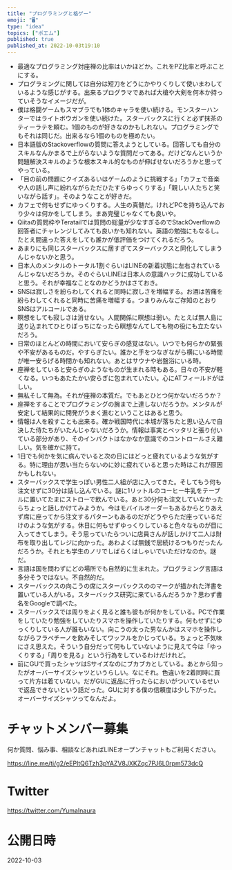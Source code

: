 ```yaml
---
title: "プログラミングと格ゲー"
emoji: "🖥"
type: "idea"
topics: ["ポエム"]
published: true
published_at: 2022-10-03t19:10
---
```


- 最適なプログラミング対座禅の比率はいかほどか。これをPZ比率と呼ぶことにする。
- プログラミングに関しては自分は短刀をどうにかやりくりして使いまわしているような感じがする。出来るプログラマであれば大槍や大剣を何本か持っていそうなイメージだが。
- 僕は格闘ゲームもスマブラでも1体のキャラを使い続ける。モンスターハンターではライトボウガンを使い続けた。スターバックスに行くと必ず抹茶のティーラテを頼む。1個のものが好きなのかもしれない。プログラミングでもそれは同じだ。出来るなら1個のものを極めたい。
- 日本語版のStackoverflowの質問に答えようとしている。回答しても自分のスキルなんかまるで上がらないような質問だってある。だけどなんというか問題解決スキルのような根本スキル的なものが伸ばせないだろうかと思ってやっている。
- 「目の前の問題にクイズあるいはゲームのように挑戦する」「カフェで音楽や人の話し声に紛れながらただひたすらゆっくりする」「親しい人たちと笑いながら話す」。そのようなことが好きだ。
- カフェで何もせずにゆっくりする。人生の真髄だ。けれどPCを持ち込んでおり少々は何かをしてしまう。まあ完璧じゃなくても良いや。
- Qiitaの質問枠やTeratailでは質問の総量が少なすぎるのでStackOverflowの回答者にチャレンジしてみても良いかも知れない。英語の勉強にもなるし。たとえ間違った答えをしても誰かが低評価をつけてくれるだろう。
- あまりにも同じスターバックスに居すぎてスターバックスと同化してしまうんじゃないかと思う。
- 日本人のメンタルのトータル1割ぐらいはLINEの新着状態に左右されているんじゃないだろうか。そのぐらいLINEは日本人の意識ハックに成功していると思う。それが幸福なことなのかどうかはさておき。
- SNSは寂しさを紛らわしてくれると同時に寂しさを増幅する。お酒は苦痛を紛らわしてくれると同時に苦痛を増幅する。つまりみんなご存知のとおりSNSはアルコールである。
- 瞑想をしても寂しさは消せない。人間関係に瞑想は弱い。たとえば無人島に送り込まれてひとりぼっちになったら瞑想なんてしても物の役にも立たないだろう。
- 日常のほとんどの時間において安らぎの感覚はない。いつでも何らかの緊張や不安があるものだ。やすらぎたい。誰かと手をつなぎながら横にいる時間が唯一安らげる時間かも知れない。あとはサウナや岩盤浴にいる時。
- 座禅をしていると安らぎのようなものが生まれる時もある。日々の不安が軽くなる。いつもあたたかい安らぎに包まれていたい。心にATフィールドがほしい。
- 無私そして無為。それが座禅の本質だ。でもあとひとつ何かないだろうか？
- 座禅をすることでプログラミングの腕まで上達しないだろうか。メンタルが安定して結果的に開発がうまく進むということはあると思う。
- 情報は人を殺すことも出来る。確か戦国時代に本城が落ちたと思い込んで自決した侍たちがいたんじゃないだろうか。情報は事実とベッタリと張り付いている部分があり、そのインパクトはなかなか意識でのコントロールさえ難しい。気を確かに持て。
- 1日でも何かを気に病んでいると次の日にはどっと疲れているような気がする。特に理由が思い当たらないのに妙に疲れていると思った時はこれが原因かもしれない。
- スターバックスで学生っぽい男性二人組が店に入ってきた。そしてもう何も注文せずに30分は話し込んでいる。謎に1リットルのコーヒー牛乳をテーブルに置いてたまにストローで飲んでいる。あと30分何も注文していなかったらちょっと話しかけてみようか。今はモバイルオーダーもあるからとりあえず席に座ってから注文するパターンもあるのだがどうやらただ座っているだけのような気がする。休日に何もせずゆっくりしていると色々なものが目に入ってきてしまう。そう思っていたらついに店員さんが話しかけて二人は財布を取り出してレジに向かった。あわよくば無銭で居続けるつもりだったんだろうか。それとも学生のノリでしばらくはしゃいでいただけなのか。謎だ。
- 言語は国を問わずにどの場所でも自然的に生まれた。プログラミング言語は多分そうではない。不自然的だ。
- スターバックスの向こうの席にスターバックスののマークが描かれた洋書を置いている人がいる。スターバックス研究に来ているんだろうか？思わず書名をGoogleで調べた。
- スターバックスでは周りをよく見ると誰も彼もが何かをしている。PCで作業をしていたり勉強をしていたりスマホを操作していたりする。何もせずにゆっくりしている人が誰もいない。向こうの太った男なんかはスマホを操作しながらフラペチーノを飲みそしてワッフルをかじっている。ちょっと不気味にさえ思えた。そういう自分だって何もしていないように見えて今は「ゆっくりする」「周りを見る」という行為をしているわけだけれど。
- 前にGUで買ったシャツはSサイズなのにブカブカとしている。あとから知ったがオーバーサイズシャツというらしい。なにそれ。色違いを2着同時に買って片方は着ていない。だがGUに返品に行ったらにおいがついているせいで返品できないという話だった。GUに対する僕の信頼度は少し下がった。オーバーサイズシャツってなんだよ。



# チャットメンバー募集


何か質問、悩み事、相談などあればLINEオープンチャットもご利用ください。

https://line.me/ti/g2/eEPltQ6Tzh3pYAZV8JXKZqc7PJ6L0rpm573dcQ


# Twitter

https://twitter.com/YumaInaura


# 公開日時

2022-10-03
